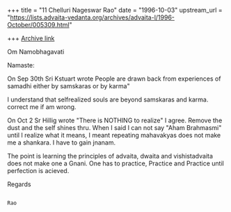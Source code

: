 +++
title = "11 Chelluri Nageswar Rao"
date = "1996-10-03"
upstream_url = "https://lists.advaita-vedanta.org/archives/advaita-l/1996-October/005309.html"

+++
[Archive link](https://lists.advaita-vedanta.org/archives/advaita-l/1996-October/005309.html)

Om Namobhagavati

Namaste:

On Sep 30th Sri Kstuart wrote
People are drawn back from experiences of samadhi either by samskaras or by
karma"

I understand that selfrealized souls are beyond samskaras and karma.  correct
me if am wrong.

On Oct 2 Sr Hillig wrote "There is NOTHING to realize"    I agree.  Remove
the dust and the self shines thru.      When I said  I can not say "Aham
Brahmasmi" until I realize what it means, I meant repeating mahavakyas does
not make me a shankara. I have to gain jnanam.

The point is learning the principles of advaita, dwaita and vishistadvaita
does not make one a Gnani.   One has to practice,   Practice  and Practice
until perfection is acieved.

Regards



                                                                          Rao

